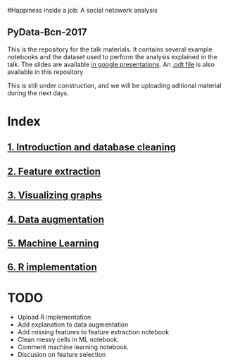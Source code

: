 
#Happiness inside a job: A social netowork analysis
## PyData-Bcn-2017

This is the repository for the talk materials. It contains several example notebooks and the dataset used to perform the analysis explained in the talk. The slides are available [in google presentations](https://docs.google.com/presentation/d/1rcPADExVIk0d5GMb3x2mN1HBXaanNzor4_0U5Fp3oKQ/edit?usp=sharing). An [.odt file]() is also available in this repository

This is still under construction, and we will be uploading aditional material during the next days. 

# Index

## [1. Introduction and database cleaning](https://github.com/Guillem-db/Happiness-inside-a-job-PyDataBcn17/blob/master/1%20-%20Introduction%20and%20database%20cleaning.ipynb)

## [2. Feature extraction](https://github.com/Guillem-db/Happiness-inside-a-job-PyDataBcn17/blob/master/2%20-%20Feature%20extraction.ipynb)

## [3. Visualizing graphs](https://github.com/Guillem-db/Happiness-inside-a-job-PyDataBcn17/blob/master/3%20-%20Visualizing%20graphs.ipynb)

## [4. Data augmentation](https://github.com/Guillem-db/Happiness-inside-a-job-PyDataBcn17/blob/master/4%20-%20Data%20augmentation.ipynb)

## [5. Machine Learning](https://github.com/Guillem-db/Happiness-inside-a-job-PyDataBcn17/blob/master/5%20-%20Machine%20learning.ipynb)

## [6. R implementation]()

# TODO
* Upload R implementation
* Add explanation to data augmentation
* Add missing features to feature extraction notebook
* Clean messy cells in ML notebook.
* Comment machine learning notebook.
* Discusion on feature selection
